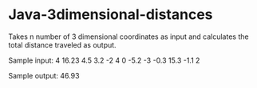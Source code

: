 # Java-3dimensional-distances
Takes n number of 3 dimensional coordinates as input and calculates the total distance traveled as output.

Sample input:
4
16.23 4.5 3.2
-2 4 0
-5.2 -3 -0.3
15.3 -1.1 2

Sample output:
46.93
